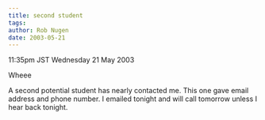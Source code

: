 ```yaml
---
title: second student
tags: 
author: Rob Nugen
date: 2003-05-21
---
```


<p class=date>11:35pm JST Wednesday 21 May 2003</p>

<p>Wheee</p>

<p>A second potential student has nearly contacted me.   This one gave
email address and phone number.  I emailed tonight and will call
tomorrow unless I hear back tonight.</p>
